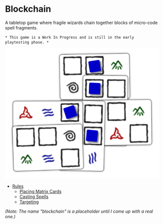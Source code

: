 # Blockchain

A tabletop game where fragile wizards chain together blocks of micro-code spell fragments.

```
* This game is a Work In Progress and is still in the early playtesting phase. *
```

![Sample card layout](img/cards-intro.png)

* [Rules](rules.md)
   * [Placing Matrix Cards](placing-matrix-cards.md)
	* [Casting Spells](casting-spells.md)
	* [Targeting](targeting.md)

_(Note: The name "blockchain" is a placeholder until
I come up with a real one.)_
